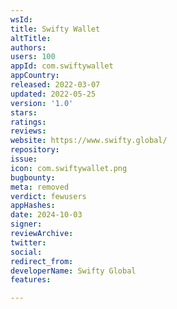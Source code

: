 ```yaml
---
wsId: 
title: Swifty Wallet
altTitle: 
authors: 
users: 100
appId: com.swiftywallet
appCountry: 
released: 2022-03-07
updated: 2022-05-25
version: '1.0'
stars: 
ratings: 
reviews: 
website: https://www.swifty.global/
repository: 
issue: 
icon: com.swiftywallet.png
bugbounty: 
meta: removed
verdict: fewusers
appHashes: 
date: 2024-10-03
signer: 
reviewArchive: 
twitter: 
social: 
redirect_from: 
developerName: Swifty Global
features: 

---
```


